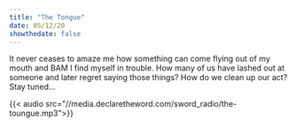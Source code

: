 ```yaml
---
title: "The Tongue"
date: 05/12/20
showthedate: false
---
```


It never ceases to amaze me how something can come flying out of my mouth and BAM I find myself in trouble. How many of us have lashed out at someone and later regret saying those things? How do we clean up our act? Stay tuned...
<!--more-->
{{< audio src="//media.declaretheword.com/sword_radio/the-toungue.mp3">}}
